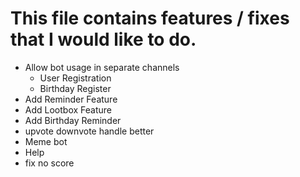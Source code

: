 # This file contains features / fixes that I would like to do.

- Allow bot usage in separate channels
	- User Registration
	- Birthday Register
- Add Reminder Feature
- Add Lootbox Feature
- Add Birthday Reminder
- upvote downvote handle better
- Meme bot
- Help
- fix no score
